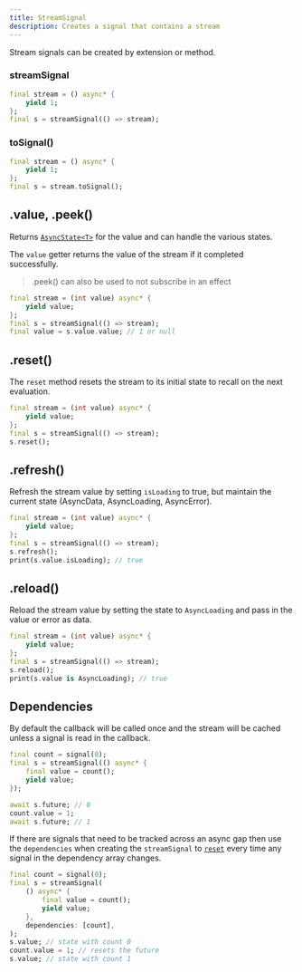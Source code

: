 ```yaml
---
title: StreamSignal
description: Creates a signal that contains a stream
---
```


Stream signals can be created by extension or method.

### streamSignal

```dart
final stream = () async* {
    yield 1;
};
final s = streamSignal(() => stream);
```

### toSignal()

```dart
final stream = () async* {
    yield 1;
};
final s = stream.toSignal();
```

## .value, .peek()

Returns [`AsyncState<T>`](/dart/async/state) for the value and can handle the various states.

The `value` getter returns the value of the stream if it completed successfully.

> .peek() can also be used to not subscribe in an effect

```dart
final stream = (int value) async* {
    yield value;
};
final s = streamSignal(() => stream);
final value = s.value.value; // 1 or null
```

## .reset()

The `reset` method resets the stream to its initial state to recall on the next evaluation.

```dart
final stream = (int value) async* {
    yield value;
};
final s = streamSignal(() => stream);
s.reset();
```

## .refresh()

Refresh the stream value by setting `isLoading` to true, but maintain the current state (AsyncData, AsyncLoading, AsyncError).

```dart
final stream = (int value) async* {
    yield value;
};
final s = streamSignal(() => stream);
s.refresh();
print(s.value.isLoading); // true
```

## .reload()

Reload the stream value by setting the state to `AsyncLoading` and pass in the value or error as data.

```dart
final stream = (int value) async* {
    yield value;
};
final s = streamSignal(() => stream);
s.reload();
print(s.value is AsyncLoading); // true
```

## Dependencies

By default the callback will be called once and the stream will be cached unless a signal is read in the callback.

```dart
final count = signal(0);
final s = streamSignal(() async* {
    final value = count();
    yield value;
});

await s.future; // 0
count.value = 1;
await s.future; // 1
```

If there are signals that need to be tracked across an async gap then use the `dependencies` when creating the `streamSignal` to [`reset`](#.reset()) every time any signal in the dependency array changes.

```dart
final count = signal(0);
final s = streamSignal(
    () async* {
        final value = count();
        yield value;
    },
    dependencies: [count],
);
s.value; // state with count 0
count.value = 1; // resets the future
s.value; // state with count 1
```
